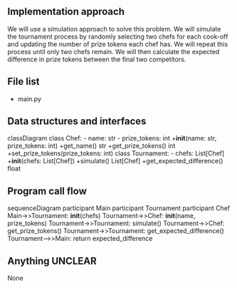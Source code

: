 ## Implementation approach

We will use a simulation approach to solve this problem. We will simulate the tournament process by randomly selecting two chefs for each cook-off and updating the number of prize tokens each chef has. We will repeat this process until only two chefs remain. We will then calculate the expected difference in prize tokens between the final two competitors.

## File list

- main.py

## Data structures and interfaces


classDiagram
    class Chef:
        - name: str
        - prize_tokens: int
        +__init__(name: str, prize_tokens: int)
        +get_name() str
        +get_prize_tokens() int
        +set_prize_tokens(prize_tokens: int)
    class Tournament:
        - chefs: List[Chef]
        +__init__(chefs: List[Chef])
        +simulate() List[Chef]
        +get_expected_difference() float


## Program call flow


sequenceDiagram
    participant Main
    participant Tournament
    participant Chef
    Main->>Tournament: __init__(chefs)
    Tournament->>Chef: __init__(name, prize_tokens)
    Tournament->>Tournament: simulate()
    Tournament->>Chef: get_prize_tokens()
    Tournament->>Tournament: get_expected_difference()
    Tournament-->>Main: return expected_difference


## Anything UNCLEAR

None


